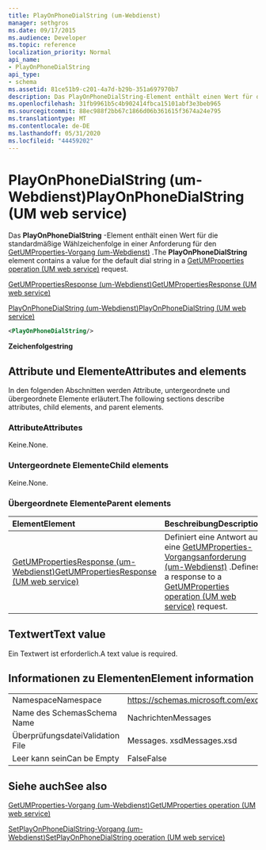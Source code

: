 ```yaml
---
title: PlayOnPhoneDialString (um-Webdienst)
manager: sethgros
ms.date: 09/17/2015
ms.audience: Developer
ms.topic: reference
localization_priority: Normal
api_name:
- PlayOnPhoneDialString
api_type:
- schema
ms.assetid: 81ce51b9-c201-4a7d-b29b-351a697970b7
description: Das PlayOnPhoneDialString-Element enthält einen Wert für die standardmäßige Wählzeichenfolge in einer Anforderung für den GetUMProperties-Vorgang (um-Webdienst).
ms.openlocfilehash: 31fb9961b5c4b902414fbca15101abf3e3beb965
ms.sourcegitcommit: 88ec988f2bb67c1866d06b361615f3674a24e795
ms.translationtype: MT
ms.contentlocale: de-DE
ms.lasthandoff: 05/31/2020
ms.locfileid: "44459202"
---
```

# <a name="playonphonedialstring-um-web-service"></a><span data-ttu-id="c71cd-103">PlayOnPhoneDialString (um-Webdienst)</span><span class="sxs-lookup"><span data-stu-id="c71cd-103">PlayOnPhoneDialString (UM web service)</span></span>

<span data-ttu-id="c71cd-104">Das **PlayOnPhoneDialString** -Element enthält einen Wert für die standardmäßige Wählzeichenfolge in einer Anforderung für den [GetUMProperties-Vorgang (um-Webdienst)](getumproperties-operation-um-web-service.md) .</span><span class="sxs-lookup"><span data-stu-id="c71cd-104">The **PlayOnPhoneDialString** element contains a value for the default dial string in a [GetUMProperties operation (UM web service)](getumproperties-operation-um-web-service.md) request.</span></span> 
  
[<span data-ttu-id="c71cd-105">GetUMPropertiesResponse (um-Webdienst)</span><span class="sxs-lookup"><span data-stu-id="c71cd-105">GetUMPropertiesResponse (UM web service)</span></span>](getumpropertiesresponse-um-web-service.md)
  
[<span data-ttu-id="c71cd-106">PlayOnPhoneDialString (um-Webdienst)</span><span class="sxs-lookup"><span data-stu-id="c71cd-106">PlayOnPhoneDialString (UM web service)</span></span>](playonphonedialstring-um-web-service.md)
  
```xml
<PlayOnPhoneDialString/>
```

 <span data-ttu-id="c71cd-107">**Zeichenfolge**</span><span class="sxs-lookup"><span data-stu-id="c71cd-107">**string**</span></span>
## <a name="attributes-and-elements"></a><span data-ttu-id="c71cd-108">Attribute und Elemente</span><span class="sxs-lookup"><span data-stu-id="c71cd-108">Attributes and elements</span></span>

<span data-ttu-id="c71cd-109">In den folgenden Abschnitten werden Attribute, untergeordnete und übergeordnete Elemente erläutert.</span><span class="sxs-lookup"><span data-stu-id="c71cd-109">The following sections describe attributes, child elements, and parent elements.</span></span>
  
### <a name="attributes"></a><span data-ttu-id="c71cd-110">Attribute</span><span class="sxs-lookup"><span data-stu-id="c71cd-110">Attributes</span></span>

<span data-ttu-id="c71cd-111">Keine.</span><span class="sxs-lookup"><span data-stu-id="c71cd-111">None.</span></span>
  
### <a name="child-elements"></a><span data-ttu-id="c71cd-112">Untergeordnete Elemente</span><span class="sxs-lookup"><span data-stu-id="c71cd-112">Child elements</span></span>

<span data-ttu-id="c71cd-113">Keine.</span><span class="sxs-lookup"><span data-stu-id="c71cd-113">None.</span></span>
  
### <a name="parent-elements"></a><span data-ttu-id="c71cd-114">Übergeordnete Elemente</span><span class="sxs-lookup"><span data-stu-id="c71cd-114">Parent elements</span></span>

|<span data-ttu-id="c71cd-115">**Element**</span><span class="sxs-lookup"><span data-stu-id="c71cd-115">**Element**</span></span>|<span data-ttu-id="c71cd-116">**Beschreibung**</span><span class="sxs-lookup"><span data-stu-id="c71cd-116">**Description**</span></span>|
|:-----|:-----|
|[<span data-ttu-id="c71cd-117">GetUMPropertiesResponse (um-Webdienst)</span><span class="sxs-lookup"><span data-stu-id="c71cd-117">GetUMPropertiesResponse (UM web service)</span></span>](getumpropertiesresponse-um-web-service.md) <br/> |<span data-ttu-id="c71cd-118">Definiert eine Antwort auf eine [GetUMProperties-Vorgangsanforderung (um-Webdienst)](getumproperties-operation-um-web-service.md) .</span><span class="sxs-lookup"><span data-stu-id="c71cd-118">Defines a response to a [GetUMProperties operation (UM web service)](getumproperties-operation-um-web-service.md) request.</span></span>  <br/> |
   
## <a name="text-value"></a><span data-ttu-id="c71cd-119">Textwert</span><span class="sxs-lookup"><span data-stu-id="c71cd-119">Text value</span></span>

<span data-ttu-id="c71cd-120">Ein Textwert ist erforderlich.</span><span class="sxs-lookup"><span data-stu-id="c71cd-120">A text value is required.</span></span>
  
## <a name="element-information"></a><span data-ttu-id="c71cd-121">Informationen zu Elementen</span><span class="sxs-lookup"><span data-stu-id="c71cd-121">Element information</span></span>

|||
|:-----|:-----|
|<span data-ttu-id="c71cd-122">Namespace</span><span class="sxs-lookup"><span data-stu-id="c71cd-122">Namespace</span></span>  <br/> |https://schemas.microsoft.com/exchange/services/2006/messages  <br/> |
|<span data-ttu-id="c71cd-123">Name des Schemas</span><span class="sxs-lookup"><span data-stu-id="c71cd-123">Schema Name</span></span>  <br/> |<span data-ttu-id="c71cd-124">Nachrichten</span><span class="sxs-lookup"><span data-stu-id="c71cd-124">Messages</span></span>  <br/> |
|<span data-ttu-id="c71cd-125">Überprüfungsdatei</span><span class="sxs-lookup"><span data-stu-id="c71cd-125">Validation File</span></span>  <br/> |<span data-ttu-id="c71cd-126">Messages. xsd</span><span class="sxs-lookup"><span data-stu-id="c71cd-126">Messages.xsd</span></span>  <br/> |
|<span data-ttu-id="c71cd-127">Leer kann sein</span><span class="sxs-lookup"><span data-stu-id="c71cd-127">Can be Empty</span></span>  <br/> |<span data-ttu-id="c71cd-128">False</span><span class="sxs-lookup"><span data-stu-id="c71cd-128">False</span></span>  <br/> |
   
## <a name="see-also"></a><span data-ttu-id="c71cd-129">Siehe auch</span><span class="sxs-lookup"><span data-stu-id="c71cd-129">See also</span></span>



[<span data-ttu-id="c71cd-130">GetUMProperties-Vorgang (um-Webdienst)</span><span class="sxs-lookup"><span data-stu-id="c71cd-130">GetUMProperties operation (UM web service)</span></span>](getumproperties-operation-um-web-service.md)
  
[<span data-ttu-id="c71cd-131">SetPlayOnPhoneDialString-Vorgang (um-Webdienst)</span><span class="sxs-lookup"><span data-stu-id="c71cd-131">SetPlayOnPhoneDialString operation (UM web service)</span></span>](setplayonphonedialstring-operation-um-web-service.md)

